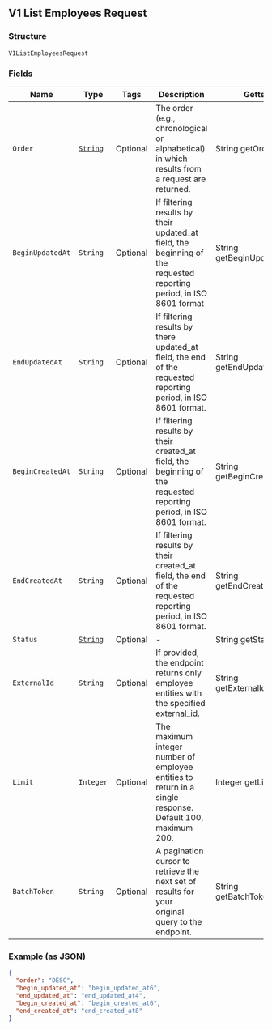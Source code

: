 ## V1 List Employees Request

### Structure

`V1ListEmployeesRequest`

### Fields

| Name | Type | Tags | Description | Getter |
|  --- | --- | --- | --- | --- |
| `Order` | [`String`](/doc/models/sort-order.md) | Optional | The order (e.g., chronological or alphabetical) in which results from a request are returned. | String getOrder() |
| `BeginUpdatedAt` | `String` | Optional | If filtering results by their updated_at field, the beginning of the requested reporting period, in ISO 8601 format | String getBeginUpdatedAt() |
| `EndUpdatedAt` | `String` | Optional | If filtering results by there updated_at field, the end of the requested reporting period, in ISO 8601 format. | String getEndUpdatedAt() |
| `BeginCreatedAt` | `String` | Optional | If filtering results by their created_at field, the beginning of the requested reporting period, in ISO 8601 format. | String getBeginCreatedAt() |
| `EndCreatedAt` | `String` | Optional | If filtering results by their created_at field, the end of the requested reporting period, in ISO 8601 format. | String getEndCreatedAt() |
| `Status` | [`String`](/doc/models/v1-list-employees-request-status.md) | Optional | - | String getStatus() |
| `ExternalId` | `String` | Optional | If provided, the endpoint returns only employee entities with the specified external_id. | String getExternalId() |
| `Limit` | `Integer` | Optional | The maximum integer number of employee entities to return in a single response. Default 100, maximum 200. | Integer getLimit() |
| `BatchToken` | `String` | Optional | A pagination cursor to retrieve the next set of results for your<br>original query to the endpoint. | String getBatchToken() |

### Example (as JSON)

```json
{
  "order": "DESC",
  "begin_updated_at": "begin_updated_at6",
  "end_updated_at": "end_updated_at4",
  "begin_created_at": "begin_created_at6",
  "end_created_at": "end_created_at8"
}
```

